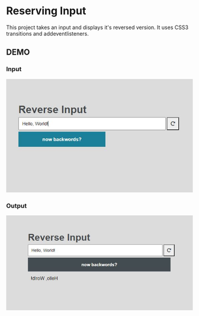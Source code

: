 # Reserving Input #

This project takes an input and displays it's reversed version.
It uses CSS3 transitions and addeventlisteners.

## DEMO ##
### Input ###
![input](./screenshots/Input.JPG)
### Output ###
![output](./screenshots/Output.JPG)